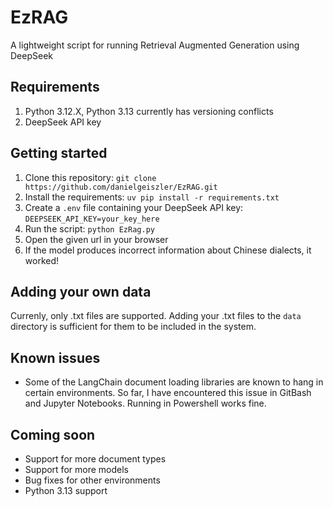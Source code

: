 # EzRAG
A lightweight script for running Retrieval Augmented Generation using DeepSeek

## Requirements
1. Python 3.12.X, Python 3.13 currently has versioning conflicts
2. DeepSeek API key

## Getting started
1. Clone this repository: ```git clone https://github.com/danielgeiszler/EzRAG.git```
2. Install the requirements: ```uv pip install -r requirements.txt```
3. Create a ```.env``` file containing your DeepSeek API key: ```DEEPSEEK_API_KEY=your_key_here```
4. Run the script: ```python EzRag.py```
5. Open the given url in your browser
6. If the model produces incorrect information about Chinese dialects, it worked!

## Adding your own data
Currenly, only .txt files are supported. Adding your .txt files to the ```data``` directory is sufficient for them to be included in the system.

## Known issues
* Some of the LangChain document loading libraries are known to hang in certain environments. So far, I have encountered this issue in GitBash and Jupyter Notebooks. Running in Powershell works fine.

## Coming soon
* Support for more document types
* Support for more models
* Bug fixes for other environments
* Python 3.13 support
